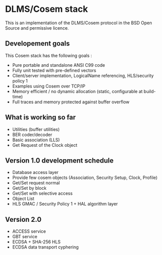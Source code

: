 # DLMS/Cosem stack

This is an implementation of the DLMS/Cosem protocol in the BSD Open Source and permissive licence.

## Developement goals

This Cosem stack has the following goals :

  * Pure portable and standalone ANSI C99 code
  * Fully unit tested with pre-defined vectors
  * Client/server implementation, LogicalName referencing, HLS/security policy 1
  * Examples using Cosem over TCP/IP
  * Memory efficient / no dynamic allocation (static, configurable at build-time)
  * Full traces and memory protected against buffer overflow

## What is working so far

  * Utilities (buffer utilities)
  * BER coder/decoder
  * Basic association (LLS)
  * Get Request of the Clock object

## Version 1.0 development schedule

  * Database access layer
  * Provide few cosem objects (Association, Security Setup, Clock, Profile)
  * Get/Set request normal
  * Get/Set by block
  * Get/Set with selective access
  * Object List
  * HLS GMAC / Security Policy 1 + HAL algorithm layer

## Version 2.0

  * ACCESS service
  * GBT service
  * ECDSA + SHA-256 HLS
  * ECDSA data transport cyphering


